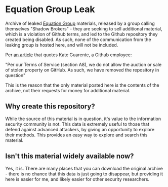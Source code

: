 # Equation Group Leak

Archive of leaked [Equation Group](https://en.wikipedia.org/wiki/Equation_Group) materials, released by a group calling themselves "Shadow Brokers" - they are seeking to sell additional material, which is a violation of Github terms, and led to the Github repository they created being disabled. As such, none of the communication from the leaking group is hosted here, and will not be included.

Per [an article](https://motherboard.vice.com/read/why-github-removed-links-to-alleged-nsa-data) that quotes Kate Guarente, a Github employee:

  "Per our Terms of Service (section A8), we do not allow the auction or sale of stolen property on GitHub. As such, we have removed the repository in question"

This is the reason that the only material posted here is the contents of the archive, not their requests for money for additional material.

## Why create this repository?

While the source of this material is in question, it's value to the information security community is not. This data is extremely useful to those that defend against advanced attackers, by giving an opportunity to explore their methods. This provides an easy way to explore and search this material.

## Isn't this material widely available now?

Yes, it is. There are many places that you can download the original archive - there is no chance that this data is just going to disappear, but providing it here is easier for me, and likely easier for other security researchers.
